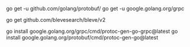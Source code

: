go get -u github.com/golang/protobuf/
go get -u google.golang.org/grpc

go get github.com/blevesearch/bleve/v2


go install google.golang.org/grpc/cmd/protoc-gen-go-grpc@latest
go install google.golang.org/protobuf/cmd/protoc-gen-go@latest